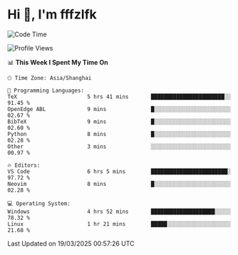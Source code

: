 # Hi 👋, I'm fffzlfk

<!--START_SECTION:waka-->
![Code Time](http://img.shields.io/badge/Code%20Time-1%2C293%20hrs%2050%20mins-blue)

![Profile Views](http://img.shields.io/badge/Profile%20Views-0-blue)

📊 **This Week I Spent My Time On** 

```text
🕑︎ Time Zone: Asia/Shanghai

💬 Programming Languages: 
TeX                      5 hrs 41 mins       ███████████████████████░░   91.45 % 
OpenEdge ABL             9 mins              █░░░░░░░░░░░░░░░░░░░░░░░░   02.67 % 
BibTeX                   9 mins              █░░░░░░░░░░░░░░░░░░░░░░░░   02.60 % 
Python                   8 mins              █░░░░░░░░░░░░░░░░░░░░░░░░   02.28 % 
Other                    3 mins              ░░░░░░░░░░░░░░░░░░░░░░░░░   00.97 % 

🔥 Editors: 
VS Code                  6 hrs 5 mins        ████████████████████████░   97.72 % 
Neovim                   8 mins              █░░░░░░░░░░░░░░░░░░░░░░░░   02.28 % 

💻 Operating System: 
Windows                  4 hrs 52 mins       ████████████████████░░░░░   78.32 % 
Linux                    1 hr 21 mins        █████░░░░░░░░░░░░░░░░░░░░   21.68 % 
```


 Last Updated on 19/03/2025 00:57:26 UTC
<!--END_SECTION:waka-->
